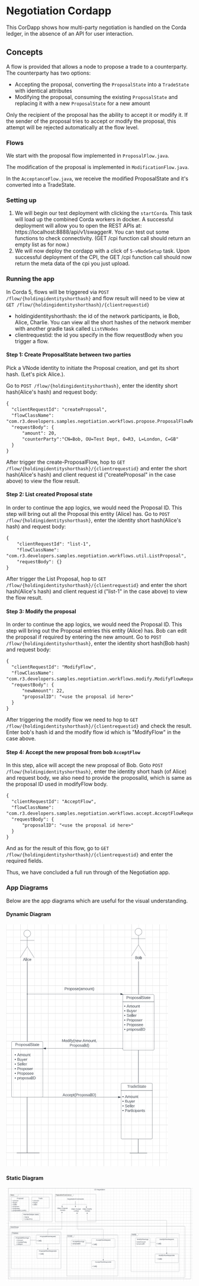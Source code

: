 # Negotiation Cordapp

This CorDapp shows how multi-party negotiation is handled on the Corda ledger, in the absence of an API for user
interaction.

## Concepts

A flow is provided that allows a node to propose a trade to a counterparty. The counterparty has two options:

* Accepting the proposal, converting the `ProposalState` into a `TradeState` with identical attributes
* Modifying the proposal, consuming the existing `ProposalState` and replacing it with a new `ProposalState` for a new
  amount

Only the recipient of the proposal has the ability to accept it or modify it. If the sender of the proposal tries to
accept or modify the proposal, this attempt will be rejected automatically at the flow level.

### Flows

We start with the proposal flow implemented in `ProposalFlow.java`.


The modification of the proposal is implemented in `ModificationFlow.java`.


In the `AcceptanceFlow.java`, we receive the modified ProposalState and it's converted into a TradeState.



### Setting up

1. We will begin our test deployment with clicking the `startCorda`. This task will load up the combined Corda workers in docker.
   A successful deployment will allow you to open the REST APIs at: https://localhost:8888/api/v1/swagger#. You can test out some
   functions to check connectivity. (GET /cpi function call should return an empty list as for now.)
2. We will now deploy the cordapp with a click of `5-vNodeSetup` task. Upon successful deployment of the CPI, the GET /cpi function call should now return the meta data of the cpi you just upload.



### Running the app

In Corda 5, flows will be triggered via `POST /flow/{holdingidentityshorthash}` and flow result will need to be view at `GET /flow/{holdingidentityshorthash}/{clientrequestid}`
* holdingidentityshorthash: the id of the network participants, ie Bob, Alice, Charlie. You can view all the short hashes of the network member with another gradle task called `ListVNodes`
* clientrequestid: the id you specify in the flow requestBody when you trigger a flow.

#### Step 1: Create ProposalState between two parties
Pick a VNode identity to initiate the Proposal creation, and get its short hash. (Let's pick Alice.).

Go to `POST /flow/{holdingidentityshorthash}`, enter the identity short hash(Alice's hash) and request body:
```
{
  "clientRequestId": "createProposal",
  "flowClassName": "com.r3.developers.samples.negotiation.workflows.propose.ProposalFlowRequest",
  "requestBody": {
      "amount": 20,
      "counterParty":"CN=Bob, OU=Test Dept, O=R3, L=London, C=GB"
  }
}
```
After trigger the create-ProposalFlow, hop to `GET /flow/{holdingidentityshorthash}/{clientrequestid}` and enter the short hash(Alice's hash) and client request id ("createProposal" in the case above) to view the flow result.


#### Step 2: List created Proposal state
In order to continue the app logics, we would need the Proposal ID. This step will bring out all the Proposal this entity (Alice) has.
Go to `POST /flow/{holdingidentityshorthash}`, enter the identity short hash(Alice's hash) and request body:
```
{
    "clientRequestId": "list-1",
    "flowClassName": "com.r3.developers.samples.negotiation.workflows.util.ListProposal",
    "requestBody": {}
}
```
After trigger the List Proposal, hop to `GET /flow/{holdingidentityshorthash}/{clientrequestid}` and enter the short hash(Alice's hash) and client request id ("list-1" in the case above) to view the flow result.


#### Step 3: Modify the proposal 
In order to continue the app logics, we would need the Proposal ID. This step will bring out the Proposal entries this entity (Alice) has. Bob can edit the proposal if required by entering the new amount. 
Go to `POST /flow/{holdingidentityshorthash}`, enter the identity short hash(Bob hash) and request body:
```
{
  "clientRequestId": "ModifyFlow",
  "flowClassName": "com.r3.developers.samples.negotiation.workflows.modify.ModifyFlowRequest",
  "requestBody": {
      "newAmount": 22,
      "proposalID": "<use the proposal id here>"
  }
}
```
After triggering the modify flow we need to hop to `GET /flow/{holdingidentityshorthash}/{clientrequestid}` and check the result. Enter bob's hash id and the modify flow id which is "ModifyFlow" in the case above.


#### Step 4: Accept the new proposal from bob  `AcceptFlow`
In this step, alice will accept the new proposal of Bob.
Goto `POST /flow/{holdingidentityshorthash}`, enter the identity short hash (of Alice) and request body, we also need to provide the proposalId, which is same as the proposal ID used in modifyFlow body. 
```
{
  "clientRequestId": "AcceptFlow",
  "flowClassName": "com.r3.developers.samples.negotiation.workflows.accept.AcceptFlowRequest",
  "requestBody": {
      "proposalID": "<use the proposal id here>"
  }
}
```
And as for the result of this flow, go to `GET /flow/{holdingidentityshorthash}/{clientrequestid}` and enter the required fields.

Thus, we have concluded a full run through of the Negotiation app.

### App Diagrams
Below are the app diagrams which are useful for the visual understanding.

#### Dynamic Diagram


![img_2.png](negotiation-sequence-diagram.png)





#### Static Diagram

![img.png](negotiation-design-diagram.png)





